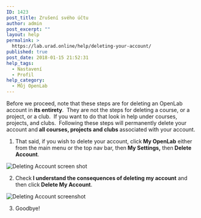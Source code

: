 ```yaml
---
ID: 1423
post_title: Zrušení svého účtu
author: admin
post_excerpt: ""
layout: help
permalink: >
  https://lab.urad.online/help/deleting-your-account/
published: true
post_date: 2018-01-15 21:52:31
help_tags:
  - Nastavení
  - Profil
help_category:
  - Můj OpenLab
---
```

Before we proceed, note that these steps are for deleting an OpenLab account in<strong> its entirety</strong>.  They are not the steps for deleting a course, or a project, or a club.  If you want to do that look in help under courses, projects, and clubs.  Following these steps will permanently delete your account and<strong> all courses, projects and clubs </strong>associated with your account.

1. That said, if you wish to delete your account, click<strong> My OpenLab</strong> either from the main menu or the top nav bar, then<strong> My Settings,</strong> then<strong> Delete Account</strong>.

<img class="alignnone wp-image-36171 size-full" src="https://openlab.citytech.cuny.edu/wp-content/uploads/2012/08/Deleting_Account_1_v2.png" alt="Deleting Account screen shot" />

2. Check<strong> I understand the consequences of deleting my account</strong> and then click<strong> Delete My Account</strong>.

<img class="alignnone wp-image-36173 size-full" src="https://openlab.citytech.cuny.edu/wp-content/uploads/2012/08/Deleting_Account_2_v2.png" alt="Deleting Account screenshot" />

3. Goodbye!
